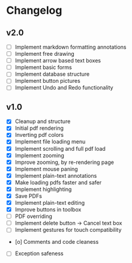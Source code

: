 # Changelog

## v2.0

- [ ] Implement markdown formatting annotations
- [ ] Implement free drawing
- [ ] Implement arrow based text boxes
- [ ] Implement basic forms
- [ ] Implement database structure
- [ ] Implement button pictures
- [ ] Implement Undo and Redo functionality

## v1.0

- [x] Cleanup and structure
- [x] Initial pdf rendering
- [x] Inverting pdf colors
- [x] Implement file loading menu
- [x] Implement scrolling and full pdf load
- [x] Implement zooming
- [x] Improve zooming, by re-rendering page
- [x] Implement mouse paning
- [x] Implement plain-text annotations
- [x] Make loading pdfs faster and safer
- [x] Implement highlighting
- [x] Save PDFs
- [x] Implement plain-text editing
- [x] Improve buttons in toolbox
- [ ] PDF overriding
- [ ] Implement delete button -> Cancel text box
- [ ] Implement gestures for touch compatibility
- [o] Comments and code cleaness
- [ ] Exception safeness
